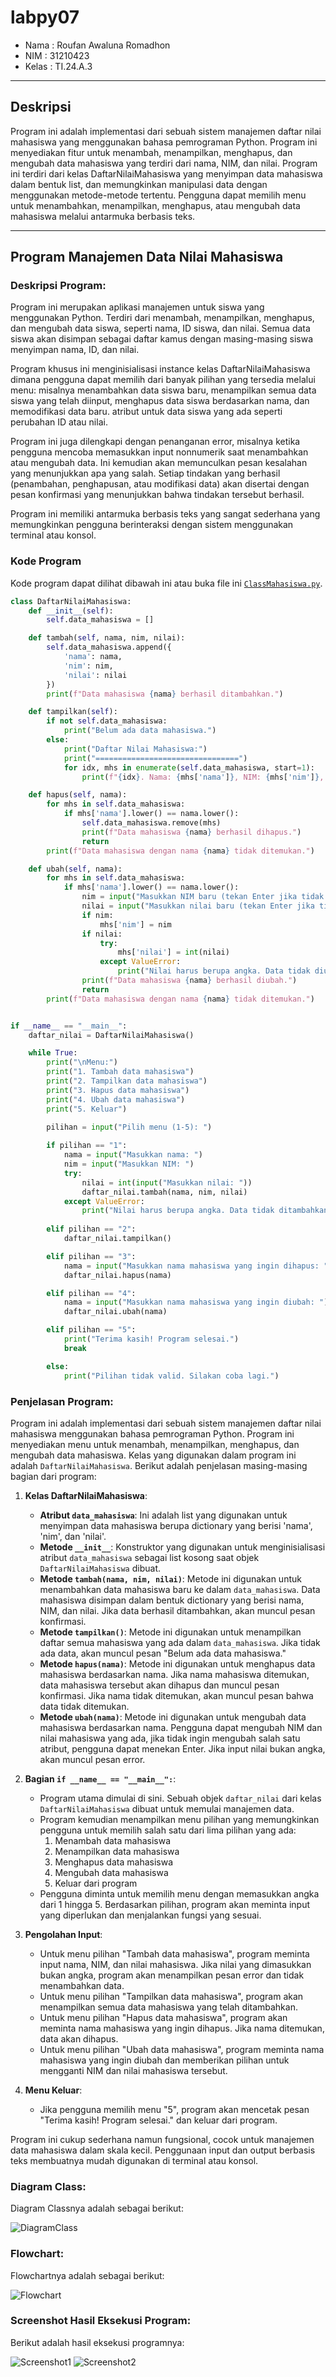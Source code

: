 # labpy07

- Nama : Roufan Awaluna Romadhon
- NIM : 31210423
- Kelas : TI.24.A.3

---

## Deskripsi
Program ini adalah implementasi dari sebuah sistem manajemen daftar nilai mahasiswa yang menggunakan bahasa pemrograman Python. Program ini menyediakan fitur untuk menambah, menampilkan, menghapus, dan mengubah data mahasiswa yang terdiri dari nama, NIM, dan nilai. Program ini terdiri dari kelas DaftarNilaiMahasiswa yang menyimpan data mahasiswa dalam bentuk list, dan memungkinkan manipulasi data dengan menggunakan metode-metode tertentu. Pengguna dapat memilih menu untuk menambahkan, menampilkan, menghapus, atau mengubah data mahasiswa melalui antarmuka berbasis teks.

---

## Program Manajemen Data Nilai Mahasiswa

### Deskripsi Program:
Program ini merupakan aplikasi manajemen untuk siswa yang menggunakan Python. Terdiri dari menambah, menampilkan, menghapus, dan mengubah data siswa, seperti nama, ID siswa, dan nilai. Semua data siswa akan disimpan sebagai daftar kamus dengan masing-masing siswa menyimpan nama, ID, dan nilai.

Program khusus ini menginisialisasi instance kelas DaftarNilaiMahasiswa dimana pengguna dapat memilih dari banyak pilihan yang tersedia melalui menu: misalnya menambahkan data siswa baru, menampilkan semua data siswa yang telah diinput, menghapus data siswa berdasarkan nama, dan memodifikasi data baru. atribut untuk data siswa yang ada seperti perubahan ID atau nilai.

Program ini juga dilengkapi dengan penanganan error, misalnya ketika pengguna mencoba memasukkan input nonnumerik saat menambahkan atau mengubah data. Ini kemudian akan memunculkan pesan kesalahan yang menunjukkan apa yang salah. Setiap tindakan yang berhasil (penambahan, penghapusan, atau modifikasi data) akan disertai dengan pesan konfirmasi yang menunjukkan bahwa tindakan tersebut berhasil.

Program ini memiliki antarmuka berbasis teks yang sangat sederhana yang memungkinkan pengguna berinteraksi dengan sistem menggunakan terminal atau konsol.

### Kode Program
Kode program dapat dilihat dibawah ini atau buka file ini [`ClassMahasiswa.py`](ClassMahasiswa.py).
```python
class DaftarNilaiMahasiswa:
    def __init__(self):
        self.data_mahasiswa = []

    def tambah(self, nama, nim, nilai):
        self.data_mahasiswa.append({
            'nama': nama,
            'nim': nim,
            'nilai': nilai
        })
        print(f"Data mahasiswa {nama} berhasil ditambahkan.")

    def tampilkan(self):
        if not self.data_mahasiswa:
            print("Belum ada data mahasiswa.")
        else:
            print("Daftar Nilai Mahasiswa:")
            print("================================")
            for idx, mhs in enumerate(self.data_mahasiswa, start=1):
                print(f"{idx}. Nama: {mhs['nama']}, NIM: {mhs['nim']}, Nilai: {mhs['nilai']}")

    def hapus(self, nama):
        for mhs in self.data_mahasiswa:
            if mhs['nama'].lower() == nama.lower():
                self.data_mahasiswa.remove(mhs)
                print(f"Data mahasiswa {nama} berhasil dihapus.")
                return
        print(f"Data mahasiswa dengan nama {nama} tidak ditemukan.")

    def ubah(self, nama):
        for mhs in self.data_mahasiswa:
            if mhs['nama'].lower() == nama.lower():
                nim = input("Masukkan NIM baru (tekan Enter jika tidak ingin mengubah): ")
                nilai = input("Masukkan nilai baru (tekan Enter jika tidak ingin mengubah): ")
                if nim:
                    mhs['nim'] = nim
                if nilai:
                    try:
                        mhs['nilai'] = int(nilai)
                    except ValueError:
                        print("Nilai harus berupa angka. Data tidak diubah.")
                print(f"Data mahasiswa {nama} berhasil diubah.")
                return
        print(f"Data mahasiswa dengan nama {nama} tidak ditemukan.")


if __name__ == "__main__":
    daftar_nilai = DaftarNilaiMahasiswa()

    while True:
        print("\nMenu:")
        print("1. Tambah data mahasiswa")
        print("2. Tampilkan data mahasiswa")
        print("3. Hapus data mahasiswa")
        print("4. Ubah data mahasiswa")
        print("5. Keluar")
        
        pilihan = input("Pilih menu (1-5): ")

        if pilihan == "1":
            nama = input("Masukkan nama: ")
            nim = input("Masukkan NIM: ")
            try:
                nilai = int(input("Masukkan nilai: "))
                daftar_nilai.tambah(nama, nim, nilai)
            except ValueError:
                print("Nilai harus berupa angka. Data tidak ditambahkan.")
        
        elif pilihan == "2":
            daftar_nilai.tampilkan()

        elif pilihan == "3":
            nama = input("Masukkan nama mahasiswa yang ingin dihapus: ")
            daftar_nilai.hapus(nama)

        elif pilihan == "4":
            nama = input("Masukkan nama mahasiswa yang ingin diubah: ")
            daftar_nilai.ubah(nama)

        elif pilihan == "5":
            print("Terima kasih! Program selesai.")
            break

        else:
            print("Pilihan tidak valid. Silakan coba lagi.")

```

### Penjelasan Program:
Program ini adalah implementasi dari sebuah sistem manajemen daftar nilai mahasiswa menggunakan bahasa pemrograman Python. Program ini menyediakan menu untuk menambah, menampilkan, menghapus, dan mengubah data mahasiswa. Kelas yang digunakan dalam program ini adalah `DaftarNilaiMahasiswa`. Berikut adalah penjelasan masing-masing bagian dari program:

1. **Kelas DaftarNilaiMahasiswa**:
   - **Atribut `data_mahasiswa`**: Ini adalah list yang digunakan untuk menyimpan data mahasiswa berupa dictionary yang berisi 'nama', 'nim', dan 'nilai'.
   - **Metode `__init__`**: Konstruktor yang digunakan untuk menginisialisasi atribut `data_mahasiswa` sebagai list kosong saat objek `DaftarNilaiMahasiswa` dibuat.
   - **Metode `tambah(nama, nim, nilai)`**: Metode ini digunakan untuk menambahkan data mahasiswa baru ke dalam `data_mahasiswa`. Data mahasiswa disimpan dalam bentuk dictionary yang berisi nama, NIM, dan nilai. Jika data berhasil ditambahkan, akan muncul pesan konfirmasi.
   - **Metode `tampilkan()`**: Metode ini digunakan untuk menampilkan daftar semua mahasiswa yang ada dalam `data_mahasiswa`. Jika tidak ada data, akan muncul pesan "Belum ada data mahasiswa."
   - **Metode `hapus(nama)`**: Metode ini digunakan untuk menghapus data mahasiswa berdasarkan nama. Jika nama mahasiswa ditemukan, data mahasiswa tersebut akan dihapus dan muncul pesan konfirmasi. Jika nama tidak ditemukan, akan muncul pesan bahwa data tidak ditemukan.
   - **Metode `ubah(nama)`**: Metode ini digunakan untuk mengubah data mahasiswa berdasarkan nama. Pengguna dapat mengubah NIM dan nilai mahasiswa yang ada, jika tidak ingin mengubah salah satu atribut, pengguna dapat menekan Enter. Jika input nilai bukan angka, akan muncul pesan error.

2. **Bagian `if __name__ == "__main__":`**:
   - Program utama dimulai di sini. Sebuah objek `daftar_nilai` dari kelas `DaftarNilaiMahasiswa` dibuat untuk memulai manajemen data.
   - Program kemudian menampilkan menu pilihan yang memungkinkan pengguna untuk memilih salah satu dari lima pilihan yang ada:
     1. Menambah data mahasiswa
     2. Menampilkan data mahasiswa
     3. Menghapus data mahasiswa
     4. Mengubah data mahasiswa
     5. Keluar dari program
   - Pengguna diminta untuk memilih menu dengan memasukkan angka dari 1 hingga 5. Berdasarkan pilihan, program akan meminta input yang diperlukan dan menjalankan fungsi yang sesuai.
   
3. **Pengolahan Input**:
   - Untuk menu pilihan "Tambah data mahasiswa", program meminta input nama, NIM, dan nilai mahasiswa. Jika nilai yang dimasukkan bukan angka, program akan menampilkan pesan error dan tidak menambahkan data.
   - Untuk menu pilihan "Tampilkan data mahasiswa", program akan menampilkan semua data mahasiswa yang telah ditambahkan.
   - Untuk menu pilihan "Hapus data mahasiswa", program akan meminta nama mahasiswa yang ingin dihapus. Jika nama ditemukan, data akan dihapus.
   - Untuk menu pilihan "Ubah data mahasiswa", program meminta nama mahasiswa yang ingin diubah dan memberikan pilihan untuk mengganti NIM dan nilai mahasiswa tersebut.

4. **Menu Keluar**:
   - Jika pengguna memilih menu "5", program akan mencetak pesan "Terima kasih! Program selesai." dan keluar dari program.

Program ini cukup sederhana namun fungsional, cocok untuk manajemen data mahasiswa dalam skala kecil. Penggunaan input dan output berbasis teks membuatnya mudah digunakan di terminal atau konsol.

### Diagram Class:
Diagram Classnya adalah sebagai berikut:

![DiagramClass](image/diagramclass.png)

### Flowchart:
Flowchartnya adalah sebagai berikut:

![Flowchart](image/flowchart.png)

### Screenshot Hasil Eksekusi Program:
Berikut adalah hasil eksekusi programnya:

![Screenshot1](image/screenshot1.png)
![Screenshot2](image/screenshot2.png)